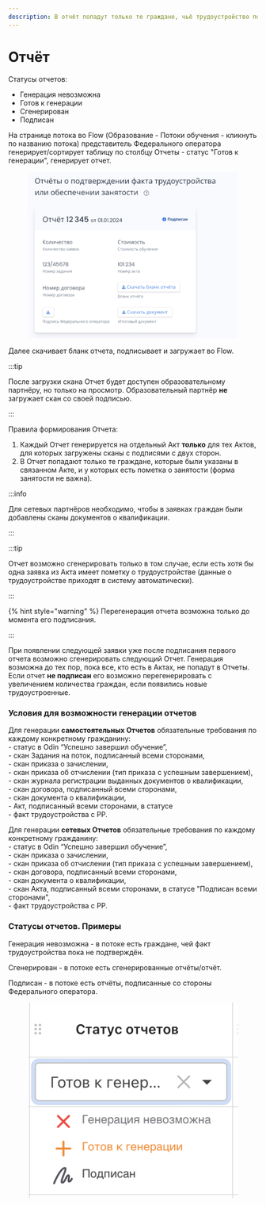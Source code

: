 ```yaml
---
description: В отчёт попадут только те граждане, чьё трудоустройство подтверждено на РР
---
```


# Отчёт

Статусы отчетов:

* Генерация невозможна
* Готов к генерации
* Сгенерирован
* Подписан

На странице потока во Flow (Образование - Потоки обучения - кликнуть по названию потока) представитель Федерального оператора генерирует/сортирует таблицу по столбцу Отчеты - статус "Готов к генерации", генерирует отчет.

<figure><img src="../.gitbook/assets/image (188).png" alt=""><figcaption></figcaption></figure>

Далее скачивает бланк отчета, подписывает и загружает во Flow.

:::tip

После загрузки скана Отчет будет доступен образовательному партнёру, но только на просмотр. Образовательный партнёр **не** загружает скан со своей подписью.

:::

Правила формирования Отчета:

1. Каждый Отчет генерируется на отдельный Акт **только** для тех Актов, для которых загружены сканы с подписями с двух сторон.
2. В Отчет попадают только те граждане, которые были указаны в связанном Акте, и у которых есть пометка о занятости (форма занятости не важна).

:::info

Для сетевых партнёров  необходимо, чтобы в заявках граждан были добавлены сканы документов о квалификации.&#x20;

:::

:::tip

Отчет возможно сгенерировать только в том случае, если есть хотя бы одна заявка из Акта имеет пометку о трудоустройстве (данные о трудоустройстве приходят в систему автоматически).&#x20;

:::

{% hint style="warning" %}
Перегенерация отчета возможна только до момента его подписания.

:::

При появлении следующей заявки уже после подписания первого отчета возможно сгенерировать следующий Отчет. Генерация возможна до тех пор, пока все, кто есть в Актах, не попадут в Отчеты.  \
Если отчет **не подписан** его возможно перегенерировать  с увеличением количества граждан, если появились новые трудоустроенные.&#x20;

### Условия для возможности генерации отчетов

Для генерации **самостоятельных Отчетов** обязательные требования по каждому конкретному гражданину:\
\- статус в Odin “Успешно завершил обучение”,\
\- скан Задания на поток, подписанный всеми сторонами,\
\- скан приказа о зачислении,\
\- скан приказа об отчислении (тип приказа с успешным завершением),\
\- скан журнала регистрации выданных документов о квалификации,\
\- скан договора, подписанный всеми сторонами,\
\- скан документа о квалификации,\
\- Акт, подписанный всеми сторонами, в статусе \
\- факт трудоустройства с РР.

Для генерации **сетевых Отчетов** обязательные требования по каждому конкретному гражданину:\
\- статус в Odin “Успешно завершил обучение”,\
\- скан приказа о зачислении,\
\- скан приказа об отчислении (тип приказа с успешным завершением),\
\- скан договора, подписанный всеми сторонами,\
\- скан документа о квалификации,\
\- скан Акта, подписанный всеми сторонами, в статусе "Подписан всеми сторонами",\
\- факт трудоустройства с РР.

### Статусы отчетов. Примеры

Генерация невозможна - в потоке есть граждане, чей факт трудоустройства пока не подтверждён.&#x20;

Сгенерирован - в потоке есть сгенерированные отчёты/отчёт.

Подписан -  в потоке есть отчёты, подписанные со стороны Федерального оператора.

<figure><img src="../.gitbook/assets/image (189).png" alt=""><figcaption></figcaption></figure>
